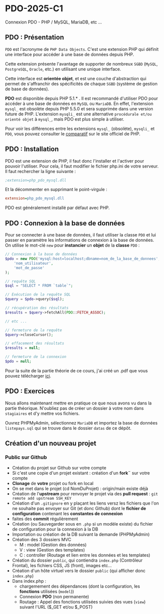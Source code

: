# PDO-2025-C1
Connexion PDO - PHP / MySQL, MariaDB, etc ...


## PDO : Présentation

`PDO` est l'acronyme de `PHP Data Objects`. C'est une extension PHP qui définit une interface pour accéder à une base de données depuis PHP. 

Cette extension présente l'avantage de supporter de nombreux `SGBD` (`MySQL`, `PostgreSQL`, `Oracle`, etc.) en utilisant une unique interface. 

Cette interface est **orientée objet**, et est une couche d'abstraction qui permet de s'affranchir des spécificités de chaque `SGBD` (système de gestion de base de données).

**PDO** est disponible depuis PHP 5.1.* . Il est recommandé d'utiliser PDO pour accéder à une base de données en `MySQL` ou `MariaDB`. En effet, l'extension `mysql_` est obsolète depuis PHP 5.5.0 et sera supprimée dans une version future de PHP. L'extension `mysqli_` est une alternative `procédurale et/ou orienté objet` à `mysql_`, mais PDO est plus simple à utiliser.

Pour voir les différences entre les extensions `mysql_` (obsolète), `mysqli_` et `PDO`, vous pouvez consulter le [comparatif](https://www.php.net/manual/fr/mysqlinfo.api.choosing.php) sur le site officiel de PHP.

## PDO : Installation

PDO est une extension de PHP, il faut donc l'installer et l'activer pour pouvoir l'utiliser. Pour cela, il faut modifier le fichier php.ini de votre serveur. Il faut rechercher la ligne suivante :

```ini
;extension=php_pdo_mysql.dll
```

Et la décommenter en supprimant le point-virgule :

```ini
extension=php_pdo_mysql.dll
```

PDO est généralement installé par défaut avec PHP.

## PDO : Connexion à la base de données

Pour se connecter à une base de données, il faut utiliser la classe `PDO` et lui passer en paramètre les informations de connexion à la base de données. On utilise le mot-clé `new` pour **instancier** un **objet** de la **classe** `PDO` :

```php
// Connexion à la base de données
$pdo = new PDO('mysql:host=localhost;dbname=nom_de_la_base_de_donnees', 
    'nom_utilisateur', 
    'mot_de_passe'
);

// requête SQL
$sql = "SELECT * FROM `table`";

// Exécution de la requête SQL
$query = $pdo->query($sql);

// récupération des résultats
$results = $query->fetchAll(PDO::FETCH_ASSOC);

// etc ...

// fermeture de la requête
$query->closeCursor();

// effacement des résultats
$results = null;

// fermeture de la connexion
$pdo = null;
``` 

Pour la suite de la partie théorie de ce cours, j'ai créé un .pdf que vous pouvez télécharger [ici]().

## PDO : Exercices

Nous allons maintenant mettre en pratique ce que nous avons vu dans la partie théorique. N'oubliez pas de créer un dossier à votre nom dans `stagiaires` et d'y mettre vos fichiers.

Ouvrez PHPMyAdmin, sélectionnez `MariaDB` et importez la base de données `listepays.sql` qui se trouve dans le dossier `datas` de ce dépôt.

## Création d'un nouveau projet

### Public sur Github

- Création du projet sur Github sur votre compte
- Si c'est une copie d'un projet existant :  création d'un **fork¨** sur votre compte
- **Clonage** de **votre** projet ou fork en local
- On se met dans le projet (cd NomDuProjet) : origin/main existe déjà
- Création de l'**upstream** pour renvoyer le projet via des **pull request** :
`git remote add upstream SSH_KEY`
- Création d'un `.gitignore` en y plaçant les liens versz les fichiers que l'on ne souhaite pas envoyer sur Git (et donc Github) dont le **fichier de configuration** contenant les **constantes de connexion**
- faites des **commit** régulièrement
- Création (ou Sauvegarder sous en `.php` si un modèle existe) du fichier de configuration pour la connexion à la DB
- Importation ou création de la DB suivant la demande (PHPMyAdmin)
- Création des 3 dossiers MVC
    - M : model (Gestion des données)
    - V : view (Gestion des templates)
    - C : controller (Routage et lien entre les données et les templates)
- Création du dossier `public`, qui contiendra `index.php` (Contrôleur Frontal), les fichiers CSS, JS (front), images etc...
- Création d'un hôte virtuel vers le dossier `public` (qui afficher donc `index.php`)
- Dans index.php :
    - chargemement des dépendances (dont la configuration, les **fonctions** utilisées (`model`))
    - Connexion **PDO** (non permanente)
    - Routage : Appel des fonctions utilisées suivies des vues (`view`) suivant l'URL ($_GET et/ou $_POST)
